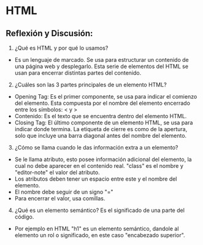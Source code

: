 # HTML

## Reflexión y Discusión:

1. ¿Qué es HTML y por qué lo usamos?
- Es un lenguaje de marcado. Se usa para estructurar un contenido de una página web y desplegarlo. Esta serie de elementos del HTML se usan para encerrar distintas partes del contenido.
2. ¿Cuáles son las 3 partes principales de un elemento HTML?
- Opening Tag: Es el primer componente, se usa para indicar el comienzo del elemento. Esta compuesta por el nombre del elemento encerrado entre los símbolos: < y >
- Contenido: Es el texto que se encuentra dentro del elemento HTML. 
- Closing Tag: El último componente de un elemento HTML, se usa para indicar donde termina. La etiqueta de cierre es como de la apertura, solo que incluye una barra diagonal antes del nombre del elemento.
3. ¿Cómo se llama cuando le das información extra a un elemento?
- Se le llama atributo, esto posee información adicional del elemento, la cual no debe aparecer en el contenido real. "class" es el nombre y "editor-note" el valor del atributo.
- Los atributos deben tener un espacio entre este y el nombre del elemento.
- El nombre debe seguir de un signo "="
- Para encerrar el valor, usa comillas.
4. ¿Qué es un elemento semántico?
Es el significado de una parte del código.
- Por ejemplo en HTML "h1" es un elemento semántico, dandole al elemento un rol o significado, en este caso "encabezado superior".
